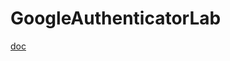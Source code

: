# GoogleAuthenticatorLab
[doc](https://note.kimx.info/2020/08/aspnet-mvc-google-authenticator.html)

